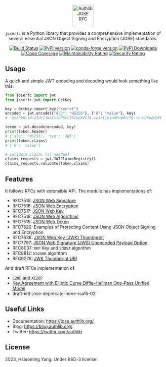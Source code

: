 <div align="center">

<picture>
  <source media="(prefers-color-scheme: dark)" srcset="docs/_static/dark-logo.svg" />
  <img alt="Authlib JOSE RFC" src="docs/_static/light-logo.svg" height="68" />
</picture>

`joserfc` is a Python library that provides a comprehensive implementation of several essential JSON Object Signing and Encryption (JOSE) standards.

[![Build Status](https://github.com/authlib/joserfc/actions/workflows/test.yml/badge.svg)](https://github.com/authlib/joserfc/actions)
[![PyPI version](https://img.shields.io/pypi/v/joserfc.svg)](https://pypi.org/project/joserfc)
[![conda-forge version](https://img.shields.io/conda/v/conda-forge/joserfc.svg?label=conda-forge&colorB=0090ff)](https://anaconda.org/conda-forge/joserfc)
[![PyPI Downloads](https://static.pepy.tech/badge/joserfc/month)](https://pepy.tech/projects/joserfc)
[![Code Coverage](https://codecov.io/gh/authlib/joserfc/branch/main/graph/badge.svg?token=WCD9X8HKI1)](https://codecov.io/gh/authlib/joserfc)
[![Maintainability Rating](https://sonarcloud.io/api/project_badges/measure?project=authlib_joserfc&metric=sqale_rating)](https://sonarcloud.io/summary/new_code?id=authlib_joserfc)
[![Security Rating](https://sonarcloud.io/api/project_badges/measure?project=authlib_joserfc&metric=security_rating)](https://sonarcloud.io/summary/new_code?id=authlib_joserfc)

</div>

## Usage

A quick and simple JWT encoding and decoding would look something like this:

```python
from joserfc import jwt
from joserfc.jwk import OctKey

key = OctKey.import_key("secret")
encoded = jwt.encode({"alg": "HS256"}, {"k": "value"}, key)
# 'eyJhbGciOiJIUzI1NiIsInR5cCI6IkpXVCJ9.eyJrIjoidmFsdWUifQ.ni-MJXnZHpFB_8L9P9yllj3RNDfzmD4yBKAyefSctMY'

token = jwt.decode(encoded, key)
print(token.header)
# {'alg': 'HS256', 'typ': 'JWT'}
print(token.claims)
# {'k': 'value'}

# validate claims (if needed)
claims_requests = jwt.JWTClaimsRegistry()
claims_requests.validate(token.claims)
```

## Features

It follows RFCs with extensible API. The module has implementations of:

- RFC7515: [JSON Web Signature](https://jose.authlib.org/en/dev/guide/jws/)
- RFC7516: [JSON Web Encryption](https://jose.authlib.org/en/dev/guide/jwe/)
- RFC7517: [JSON Web Key](https://jose.authlib.org/en/dev/guide/jwk/)
- RFC7518: [JSON Web Algorithms](https://jose.authlib.org/en/dev/guide/algorithms/)
- RFC7519: [JSON Web Token](https://jose.authlib.org/en/dev/guide/jwt/)
- RFC7520: Examples of Protecting Content Using JSON Object Signing and Encryption
- RFC7638: [JSON Web Key (JWK) Thumbprint](https://jose.authlib.org/en/guide/jwk/#thumbprint)
- RFC7797: [JSON Web Signature (JWS) Unencoded Payload Option](https://jose.authlib.org/en/dev/guide/jws/#rfc7797)
- RFC8037: ``OKP`` Key and ``EdDSA`` algorithm
- RFC8812: ``ES256K`` algorithm
- RFC9278: [JWK Thumbprint URI](https://jose.authlib.org/en/guide/jwk/#thumbprint-uri)

And draft RFCs implementation of:

- [`C20P` and `XC20P`](https://jose.authlib.org/en/dev/guide/algorithms/#c20p-and-xc20p)
- [Key Agreement with Elliptic Curve Diffie-Hellman One-Pass Unified Model](https://jose.authlib.org/en/dev/guide/algorithms/#ecdh-1pu-algorithms)
- draft-ietf-jose-deprecate-none-rsa15-02

## Useful Links

- Documentation: https://jose.authlib.org/
- Blog: https://blog.authlib.org/.
- Twitter: https://twitter.com/authlib.

## License

2023, Hsiaoming Yang. Under BSD-3 license.
